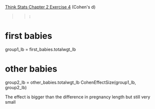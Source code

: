 [Think Stats Chapter 2 Exercise 4](http://greenteapress.com/thinkstats2/html/thinkstats2003.html#toc24) (Cohen's d)

>> :
# first babies
group1_lb = first_babies.totalwgt_lb
# other babies
group2_lb = other_babies.totalwgt_lb
CohenEffectSize(group1_lb, group2_lb)

The effect is bigger than the difference in pregnancy length but still very small
